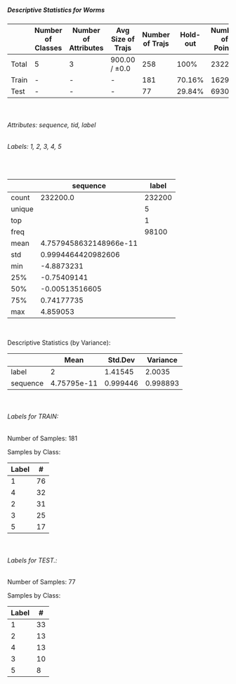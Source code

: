 ##### Descriptive Statistics for Worms


|       |   Number of Classes |   Number of Attributes |   Avg Size of Trajs |   Number of Trajs | Hold-out   |   Number of Points |   Longest Size |   Shortest Size |
|-------|---------------------|------------------------|---------------------|-------------------|------------|--------------------|----------------|-----------------|
| Total | 5                   | 3                      | 900.00 / ±0.0       | 258               | 100%       |             232200 |            900 |             900 |
| Train | -                   | -                      | -                   | 181               | 70.16%     |             162900 |            900 |             900 |
| Test  | -                   | -                      | -                   | 77                | 29.84%     |              69300 |            900 |             900 |

&nbsp;

###### Attributes: sequence, tid, label


###### Labels: 1, 2, 3, 4, 5

&nbsp;

|        | sequence               | label   |
|--------|------------------------|---------|
| count  | 232200.0               | 232200  |
| unique |                        | 5       |
| top    |                        | 1       |
| freq   |                        | 98100   |
| mean   | 4.7579458632148966e-11 |         |
| std    | 0.9994464420982606     |         |
| min    | -4.8873231             |         |
| 25%    | -0.75409141            |         |
| 50%    | -0.00513516605         |         |
| 75%    | 0.74177735             |         |
| max    | 4.859053               |         |

&nbsp;

Descriptive Statistics (by Variance): 


|          |        Mean |   Std.Dev |   Variance |
|----------|-------------|-----------|------------|
| label    | 2           |  1.41545  |   2.0035   |
| sequence | 4.75795e-11 |  0.999446 |   0.998893 |

&nbsp;

###### Labels for TRAIN:


Number of Samples: 181
Samples by Class:
|   Label |   # |
|---------|-----|
|       1 |  76 |
|       4 |  32 |
|       2 |  31 |
|       3 |  25 |
|       5 |  17 |

&nbsp;

###### Labels for TEST.:


Number of Samples: 77
Samples by Class:
|   Label |   # |
|---------|-----|
|       1 |  33 |
|       2 |  13 |
|       4 |  13 |
|       3 |  10 |
|       5 |   8 |
